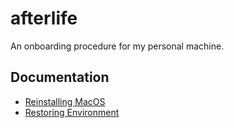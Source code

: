 # afterlife
An onboarding procedure for my personal machine.



## Documentation

- [Reinstalling MacOS](docs/REINSTALL.md)
- [Restoring Environment](docs/RESTORE.md)

